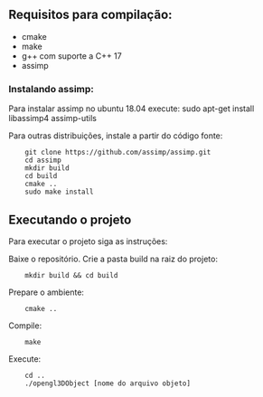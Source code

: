 ## Requisitos para compilação:
* cmake
* make
* g++ com suporte a C++ 17
* assimp

### Instalando assimp:

Para instalar assimp no ubuntu 18.04 execute:
	sudo apt-get install libassimp4 assimp-utils

Para outras distribuições, instale a partir do código fonte:
```
	git clone https://github.com/assimp/assimp.git
	cd assimp
	mkdir build
	cd build
	cmake ..
	sudo make install
```

## Executando o projeto

Para executar o projeto siga as instruções:

Baixe o repositório.
Crie a pasta build na raiz do projeto:
```
    mkdir build && cd build
```

Prepare o ambiente:
```
    cmake ..
```

Compile:
```
    make
```

Execute:
```
    cd ..
    ./opengl3DObject [nome do arquivo objeto]
```
